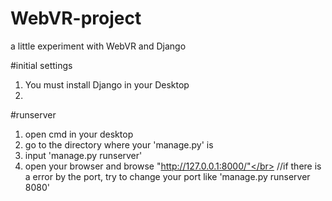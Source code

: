 # WebVR-project
a little experiment with WebVR and Django

#initial settings
1. You must install Django in your Desktop
2. 

#runserver
1. open cmd in your desktop
2. go to the directory where your 'manage.py' is
3. input 'manage.py runserver'
4. open your browser and browse "http://127.0.0.1:8000/"</br>
//if there is a error by the port, try to change your port like 'manage.py runserver 8080'
